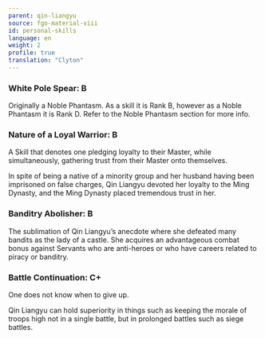 ```yaml
---
parent: qin-liangyu
source: fgo-material-viii
id: personal-skills
language: en
weight: 2
profile: true
translation: "Clyton"
---
```


### White Pole Spear: B

Originally a Noble Phantasm. As a skill it is Rank B, however as a Noble Phantasm it is Rank D.
Refer to the Noble Phantasm section for more info.

### Nature of a Loyal Warrior: B

A Skill that denotes one pledging loyalty to their Master, while simultaneously, gathering trust from their Master onto themselves.

In spite of being a native of a minority group and her husband having been imprisoned on false charges, Qin Liangyu devoted her loyalty to the Ming Dynasty, and the Ming Dynasty placed tremendous trust in her.

### Banditry Abolisher: B

The sublimation of Qin Liangyu’s anecdote where she defeated many bandits as the lady of a castle. She acquires an advantageous combat bonus against Servants who are anti-heroes or who have careers related to piracy or banditry.

### Battle Continuation: C+

One does not know when to give up.

Qin Liangyu can hold superiority in things such as keeping the morale of troops high not in a single battle, but in prolonged battles such as siege battles.
